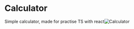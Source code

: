 # Calculator
Simple calculator, made for practise TS with react![Calculator](https://user-images.githubusercontent.com/72619640/163438143-e9244d14-8fe1-4869-8b9d-034ee7c13b40.png)
